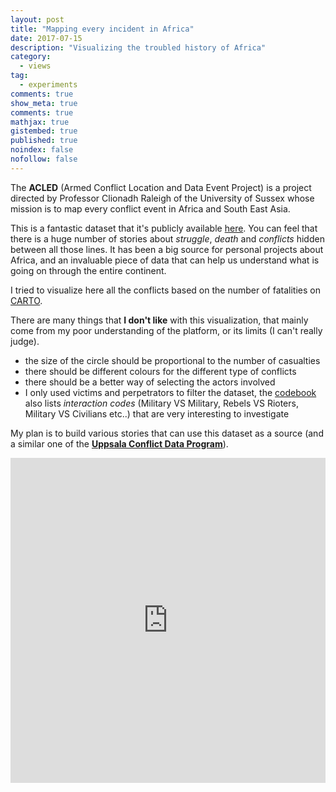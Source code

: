 ```yaml
---
layout: post
title: "Mapping every incident in Africa"
date: 2017-07-15
description: "Visualizing the troubled history of Africa"
category:
  - views
tag:
  - experiments
comments: true
show_meta: true
comments: true
mathjax: true
gistembed: true
published: true
noindex: false
nofollow: false
---
```


The **ACLED** (Armed Conflict Location and Data Event Project) is a project directed by Professor Clionadh Raleigh of the University of Sussex whose mission is to map every conflict event in Africa and South East Asia.

<!--more-->

This is a fantastic dataset that it's publicly available [here](http://www.acleddata.com/data/). You can feel that there is a huge number of stories about *struggle*, *death* and *conflicts* hidden between all those lines. It has been a big source for personal projects about Africa, and an invaluable piece of data that can help us understand what is going on through the entire continent.

I tried to visualize here all the conflicts based on the number of fatalities on [CARTO](https://carto.com).

There are many things that **I don't like** with this visualization, that mainly come from my poor understanding of the platform, or its limits (I can't really judge).

* the size of the circle should be proportional to the number of casualties
* there should be different colours for the different type of conflicts
* there should be a better way of selecting the actors involved
* I only used victims and perpetrators to filter the dataset, the [codebook](http://www.acleddata.com/wp-content/uploads/2017/01/ACLED_Codebook_2017.pdf) also lists *interaction codes* (Military VS Military, Rebels VS Rioters, Military VS Civilians etc..) that are very interesting to investigate

My plan is to build various stories that can use this dataset as a source (and a similar one of the [**Uppsala Conflict Data Program**](http://ucdp.uu.se/)).

<iframe width="100%" height="520" frameborder="0" src="https://damianobacci.carto.com/builder/9ea35fda-6d55-11e7-bcfc-0ef24382571b/embed" allowfullscreen webkitallowfullscreen mozallowfullscreen oallowfullscreen msallowfullscreen></iframe>
